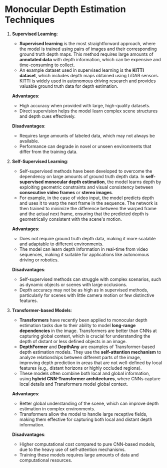 # Monocular Depth Estimation Techniques

1. **Supervised Learning**:
   - **Supervised learning** is the most straightforward approach, where the model is trained using pairs of images and their corresponding ground truth depth maps. This method requires large amounts of **annotated data** with depth information, which can be expensive and time-consuming to collect.
   - An example dataset used in supervised learning is the **KITTI dataset**, which includes depth maps obtained using LiDAR sensors. KITTI is widely used in autonomous driving research and provides valuable ground truth data for depth estimation.

   **Advantages**:
   - High accuracy when provided with large, high-quality datasets.
   - Direct supervision helps the model learn complex scene structures and depth cues effectively.

   **Disadvantages**:
   - Requires large amounts of labeled data, which may not always be available.
   - Performance can degrade in novel or unseen environments that differ from the training data.

2. **Self-Supervised Learning**:
   - Self-supervised methods have been developed to overcome the dependency on large amounts of ground truth depth data. In **self-supervised monocular depth estimation**, the model learns depth by exploiting geometric constraints and visual consistency between **consecutive video frames** or **stereo images**.
   - For example, in the case of video input, the model predicts depth and uses it to warp the next frame in the sequence. The network is then trained to minimize the difference between the warped frame and the actual next frame, ensuring that the predicted depth is geometrically consistent with the scene's motion.

   **Advantages**:
   - Does not require ground truth depth data, making it more scalable and adaptable to different environments.
   - The model can learn depth information in real-time from video sequences, making it suitable for applications like autonomous driving or robotics.

   **Disadvantages**:
   - Self-supervised methods can struggle with complex scenarios, such as dynamic objects or scenes with large occlusions.
   - Depth accuracy may not be as high as in supervised methods, particularly for scenes with little camera motion or few distinctive features.

3. **Transformer-based Models**:
   - **Transformers** have recently been applied to monocular depth estimation tasks due to their ability to model **long-range dependencies** in the image. Transformers are better than CNNs at capturing global context, which is crucial for understanding the depth of distant or less defined objects in an image.
   - **DepthFormer** and **DepthAny** are examples of Transformer-based depth estimation models. They use the **self-attention mechanism** to analyze relationships between different parts of the image, improving depth prediction in areas that are not well-defined by local features (e.g., distant horizons or highly occluded regions).
   - These models often combine both local and global information, using **hybrid CNN-Transformer architectures**, where CNNs capture local details and Transformers model global context.

   **Advantages**:
   - Better global understanding of the scene, which can improve depth estimation in complex environments.
   - Transformers allow the model to handle large receptive fields, making them effective for capturing both local and distant depth information.

   **Disadvantages**:
   - Higher computational cost compared to pure CNN-based models, due to the heavy use of self-attention mechanisms.
   - Training these models requires large amounts of data and computational resources.
